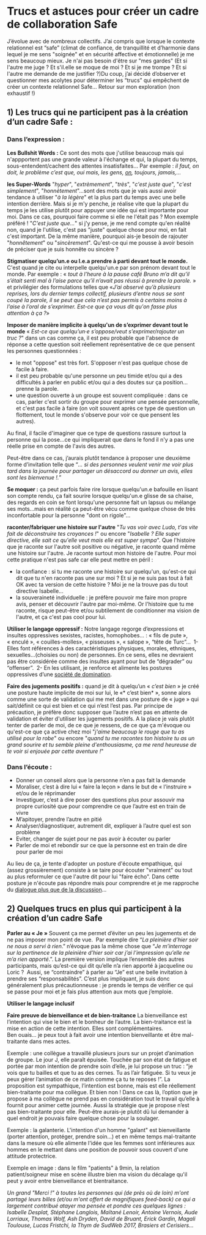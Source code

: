 # Trucs et astuces pour créer un cadre de collaboration Safe
J’évolue avec de nombreux collectifs. J’ai compris que lorsque le contexte relationnel est “safe” (climat de confiance, de tranquillité et d’harmonie dans lequel je me sens "soignée" et en sécurité affective et émotionnelle) je me sens beaucoup mieux. Je n'ai pas besoin d'être sur "mes gardes" (Et si l'autre me juge ? Et s'il.elle se moque de moi ? Et si je me trompe ? Et si l'autre me demande de me justifier ?)Du coup, j’ai décidé d’observer et questionner mes acolytes pour déterminer les “trucs” qui empêchent de créer un contexte relationnel Safe… Retour sur mon exploration (non exhaustif !)

	
## 1) Les trucs qui ne participent pas à la création d’un cadre Safe :  

### Dans l’expression :

**Les Bullshit Words :** Ce sont des mots que j'utilise beaucoup mais qui n'appportent pas une grande valeur à l'échange et qui, la plupart du temps, sous-entendent/cachent des attentes insatisfaites... Par exemple : *il faut, on doit, le problème c’est que, oui mais, les gens, [on](http://www.ithaquecoaching.com/articles/communication-on-je-nous-4528.html), toujours, jamais,...*

**les Super-Words** "*hyper*", "*extrèmement*", "*très*", "*c'est juste que*", "*c'est simplement*", "*honnètement*"...sont des mots que je vais aussi avoir tendance à utiliser "*à la légère*" et la plus part du temps avec une belle intention derrière. Mais si je m'y penche, je réalise vite que la plupart du temps je les utilise plutôt pour appuyer une idée qui est importante pour moi. Dans ce cas, pourquoi faire comme si elle ne l'était pas ? Mon exemple préféré ! "*C'est juste que...*" si j'y pense, je me rend compte qu'en réalité non, quand je l'utilise, c'est pas "juste" quelque chose pour moi, en fait c'est important. De la même manière, pourquoi ais-je besoin de rajouter "*honnêtement*" ou "*sincèrement*". Qu'est-ce qui me pousse à avoir besoin de préciser que je suis honnête ou sincère ? 

**Stigmatiser quelqu’un.e ou l.e.a prendre à parti devant tout le monde.** C'est quand je cite ou interpelle quelqu'un.e par son prénom devant tout le monde. Par exemple : « *tout à l’heure à la pause café Bruno m’a dit qu’il s’était senti mal à l’aise parce qu’il n’avait pas réussi à prendre la parole.* » et privilégier des formulations telles que «*J’ai observé qu’à plusieurs reprises, lors du dernier temps collectif, plusieurs d’entre nous se sont coupé la parole, il se peut que cela n’est pas permis à certains moins à l’aise à l’oral de s’exprimer. Est-ce que ça vous dit qu'on fasse plus attention à ça ?*»

**Imposer de manière implicite à quelqu'un de s’exprimer devant tout le monde**
« *Est-ce que quelqu’un·e s’oppose/veut s’exprimer/rajouter un truc ?*" dans un cas comme ça, il est peu probable que l'absence de réponse a cette question soit réellement représentative de ce que pensent les personnes questionnées : 
- le mot "oppose" est très fort. S'opposer n'est pas quelque chose de facile à faire.
- il est peu probable qu'une personne un peu timide et/ou qui a des difficultés à parler en public et/ou qui a des doutes sur ça position... prenne la parole.
- une question ouverte à un groupe est souvent compliquée : dans ce cas, parler c'est sortir du groupe pour exprimer une pensée personnelle, et c'est pas facile à faire (on voit souvent après ce type de question un flottement, tout le monde s'observe pour voir ce que pensent les autres).

Au final, il facile d'imaginer que ce type de questions rassure surtout la personne qui la pose...ce qui impliquerait que dans le fond il n'y a pas une réelle prise en compte de l'avis des autres.

Peut-être dans ce cas, j’aurais plutôt tendance à proposer une deuxième forme d’invitation telle que “*… si des personnes veulent venir me voir plus tard dans la journée pour partager un désaccord ou donner un avis, elles sont les bienvenue !.*”

**Se moquer :** ça peut parfois faire rire lorsque quelqu'un.e bafouille en lisant son compte rendu, ça fait sourire lorsque quelqu'un.e glisse de sa chaise, des regards en coin se font lorsqu'une personne fait un lapsus ou mélange ses mots...mais en réalité ça peut-être vécu comme quelque chose de très inconfortable pour la personne "dont on rigole"... 

**raconter/fabriquer une histoire sur l'autre** "*Tu vas voir avec Ludo, t'as vite fait de déconstruire tes croyances !*" ou encore "*Isabelle ? Elle super directive, elle sait ce qu'elle veut mais elle est super sympa*". Que l'histoire que je raconte sur l'autre soit positive ou négative, je raconte quand même une histoire sur l'autre. Je raconte surtout mon histoire de l'autre. Pour moi cette pratique n'est pas safe car elle peut mettre en péril : 
-  la confiance : si tu me raconte une histoire sur quelqu'un, qu'est-ce qui dit que tu n'en raconte pas une sur moi ? Et si je ne suis pas tout à fait OK avec ta version de cette histoire ? Moi je ne la trouve pas du tout directive Isabelle...
- la souveraineté individuelle : je préfère pouvoir me faire mon propre avis, penser et découvrir l'autre  par moi-même. Or l'histoire que tu me raconte, risque peut-être et/ou subtilement de conditionner ma vision de l'autre, et ça c'est pas cool pour lui.

**Utiliser le langage oppressif :** Notre langage regorge d’expressions et insultes oppressives sexistes, racistes, homophobes… : « fils de pute », « enculé », « couilles-molles», « pisseuses », « salope », “tête de Turc”… 
1- Elles font références à des caractéristiques physiques, morales, ethniques, sexuelles…(choisies ou non) de personnes. En ce sens, elles ne devraient pas être considérée comme des insultes  ayant pour but de “dégrader” ou “offenser”. 
2- En les utilisant, je renforce et alimente les postures oppressives d’une [société de domination](http://www.brasiersetcerisiers.antifa-net.fr/politiquement-correct/).

**Faire des jugements positifs :** quand je dit à quelqu’un « *c’est bien* » je créé une posture haute implicite de moi sur lui, le «* c’est bien* », sonne alors comme une sorte de validation qui me met dans une posture de « juge » qui sait/définit ce qui est bien et ce qui n’est l’est pas. Par principe de précaution, je préfère donc supposer que l’autre n’est pas en attente de validation et éviter d'utiliser les jugements positifs. A la place je vais plutôt tenter de parler de moi, de ce que je ressens, de ce que ça m'évoque ou qu'est-ce que ça active chez moi "*j'aime beaucoup le rouge que tu as utilisé pour la robe*" ou encore "*quand tu me racontes ton histoire tu as un grand sourire et tu semble pleine d'enthousiasme, ça me rend heureuse de te voir si enjouée par cette aventure !*" 

### Dans l’écoute :
- Donner un conseil alors que la personne n’en a pas fait la demande
- Moraliser, c’est à dire lui « faire la leçon » dans le but de « l’instruire » et/ou de le réprimander
- Investiguer, c’est à dire poser des questions plus pour assouvir ma propre curiosité que pour comprendre ce que l’autre est en train de vivre
- M’apitoyer, prendre l’autre en pitié
- Analyser/diagnostiquer, autrement dit, expliquer à l’autre quel est son problème
- Eviter, changer de sujet pour ne pas avoir à écouter ou parler
- Parler de moi et rebondir sur ce que la personne est en train de dire pour parler de moi

Au lieu de ça, je tente d'adopter un posture d'écoute empathique, qui (assez grossièrement) consiste à se taire pour écouter "vraiment" ou tout au plus reformuler ce que l'autre dit pour lui "faire écho". Dans cette posture je n'écoute pas répondre mais pour comprendre et je me rapproche du [dialogue plus que de la discussion](http://www.thomasw.fr/posts/dialogue.html)...


## 2) Quelques trucs en plus qui participent à la création d’un cadre Safe 

**Parler au « Je »** Souvent ça me permet d’éviter un peu les jugements et de ne pas imposer mon point de vue.  
Par exemple dire “*La pleinière d’hier soir ne nous a servi à rien*.” n’évoque pas la même chose que “*Je m’interroge sur la pertinence de la pleinière d’hier soir car j’ai l’impression qu’elle ne m’a rien apporté*.”. La première version implique l’ensemble des autres participants, mais qu’est-ce qui dit qu’elle n’a rien apporté à jacqueline ou Loric ?  
Aussi, se “contraindre” à parler au “Je” est une belle invitation à prendre ses “responsabilités”. C’est plus impliquant, je suis donc généralement plus précautionneuse : je prends le temps de vérifier ce qui se passe pour moi et je fais plus attention aux mots que j’emploie.

**Utiliser le langage inclusif** 

**Faire preuve de bienveillance et de bien-traitance** La bienveillance est l’intention qui vise le bien et le bonheur de l’autre. La bien-traitance est la mise en action de cette intention. Elles sont complémentaires.  
Ben ouais… je peux tout à fait avoir une intention bienveillante et être mal-traitante dans mes actes.  
  
Exemple : une collègue a travaillé plusieurs jours sur un projet d’animation de groupe. Le jour J, elle paraît épuisée. Touchée par son état de fatigue et portée par mon intention de prendre soin d’elle, je lui propose un truc : “je vois que tu bailles et que tu as des cernes. Tu as l’air fatiguée. Si tu veux je peux gérer l’animation de ce matin comme ça tu te reposes !”. La proposition est sympathique, l’intention est bonne, mais est elle réellement bien-traitante pour ma collègue. Et bien non ! Dans ce cas là, l’option que je propose à ma collègue ne prend pas en considération tout le travail qu’elle à fournit pour animer cette journée. Aussi la stratégie que je propose n’est pas bien-traitante pour elle. Peut-être aurais-je plutôt dû lui demander à quel endroit je pouvais faire quelque chose pour la soulager.

Exemple : la galanterie. L'intention d'un homme "galant" est bienveillante (porter attention, protéger, prendre soin...) et en même temps mal-traitante dans la mesure où elle alimente l'idée que les femmes sont inférieures aux hommes en le mettant dans une position de pouvoir sous couvert d'une attitude protectrice. 

Exemple en image : dans le film "patients" à 9min, la relation patient/soigneur mise en scène illustre bien ma vision du décalage qu'il peut y avoir entre bienveillance et bientraitance.

*Un grand "Merci !" à toutes les personnes qui (de près où de loin) m'ont partagé leurs billes (et/ou m'ont offert de magnifiques feed-back) ce qui a largement contribué atayer ma pensée et pondre ces quelques lignes : Isabelle Desplat, Stéphane Langlois, Maïtané Lenoir, Antoine Vernois, Aude Lorriaux, Thomas Wolf, Ash Dryden, David de Bruant, Erick Gardin, Magali Toulouse, Lucas Fristchi, la Thym de SudWeb 2017, Brasiers et Cerisiers...*
